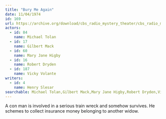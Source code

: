 ```yaml
---
title: "Bury Me Again"
date: 11/04/1974
id: 169
url: https://archive.org/download/cbs_radio_mystery_theater/cbs_radio_mystery_theater-0151-0200.zip/cbs_radio_mystery_theater-0151-0200%2Fcbsrmt_0169_bury_me_again.mp3
actors:  
  - id: 84
    name: Michael Tolan  
  - id: 17
    name: Gilbert Mack  
  - id: 60
    name: Mary Jane Higby  
  - id: 16
    name: Robert Dryden  
  - id: 187
    name: Vicky Volante
writers:  
  - id: 4
    name: Henry Slesar
searchable: Michael Tolan,Gilbert Mack,Mary Jane Higby,Robert Dryden,Vicky Volante Henry Slesar
---
```

A con man is involved in a serious train wreck and somehow survives. He schemes to collect insurance money belonging to another widow.